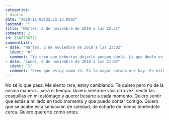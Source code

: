 ```yaml
---
categories:
- diario
date: "2010-11-02T22:25:12.000Z"
lastmod: ""
title: "Martes, 2 de noviembre de 2010 a las 22:25"
comments: 2
id: 1288736712
commentList:
- date: "Martes, 2 de noviembre de 2010 a las 23:02"
  ident: "0"
  comment: "Yo creo que deberias dejarle aunque duela. Lo que duele es por el cariño que el tiempo genera, pero no lo confundas con amor que no lo es."
- date: "Lunes, 8 de noviembre de 2010 a las 21:03"
  ident: "1"
  comment: "Creo que estoy como tú. Es la mayor putada que hay. Es estar queriendo y ser querido sin sentirte así. Ojalá te vaya bien. De corazón."
---
```


No sé lo que pasa. Me siento rara, estoy cambiando. Te quiero pero no de la misma manera... será el tiempo. Quiero sentirme viva otra vez, sentir las cosquillas en mi estómago y querer besarte a cada momento. Quiero sentir que estás a mi lado en todo momento y que puedo contar contigo. Quiero que se acabe esta sensación de soledad, de echarte de menos teniéndote cerca. Quiero quererte como antes.